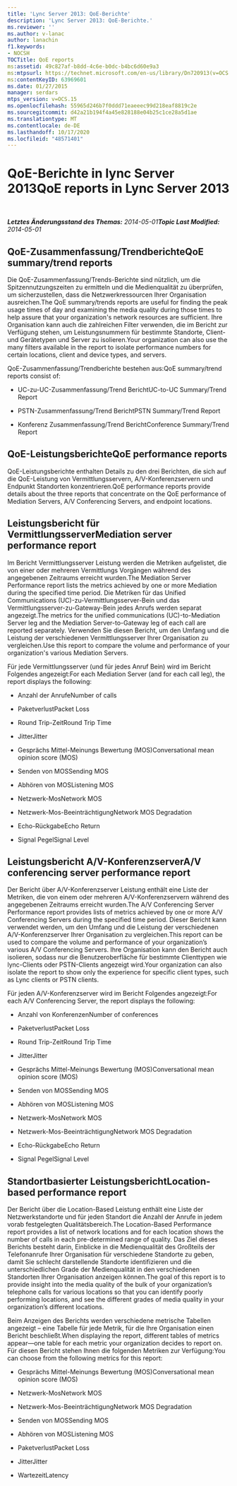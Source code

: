 ```yaml
---
title: 'Lync Server 2013: QoE-Berichte'
description: 'Lync Server 2013: QoE-Berichte.'
ms.reviewer: ''
ms.author: v-lanac
author: lanachin
f1.keywords:
- NOCSH
TOCTitle: QoE reports
ms:assetid: 49c827af-b8dd-4c6e-b0dc-b4bc6d60e9a3
ms:mtpsurl: https://technet.microsoft.com/en-us/library/Dn720913(v=OCS.15)
ms:contentKeyID: 63969601
ms.date: 01/27/2015
manager: serdars
mtps_version: v=OCS.15
ms.openlocfilehash: 55965d246b7f0ddd71eaeeec99d218eaf8819c2e
ms.sourcegitcommit: d42a21b194f4a45e828188e04b25c1ce28a5d1ae
ms.translationtype: MT
ms.contentlocale: de-DE
ms.lasthandoff: 10/17/2020
ms.locfileid: "48571401"
---
```

# <a name="qoe-reports-in-lync-server-2013"></a><span data-ttu-id="01cf6-103">QoE-Berichte in lync Server 2013</span><span class="sxs-lookup"><span data-stu-id="01cf6-103">QoE reports in Lync Server 2013</span></span>

<div data-xmlns="http://www.w3.org/1999/xhtml">

<div class="topic" data-xmlns="http://www.w3.org/1999/xhtml" data-msxsl="urn:schemas-microsoft-com:xslt" data-cs="https://msdn.microsoft.com/">

<div data-asp="https://msdn2.microsoft.com/asp">



</div>

<div id="mainSection">

<div id="mainBody">

<span> </span>

<span data-ttu-id="01cf6-104">_**Letztes Änderungsstand des Themas:** 2014-05-01_</span><span class="sxs-lookup"><span data-stu-id="01cf6-104">_**Topic Last Modified:** 2014-05-01_</span></span>

<div>

## <a name="qoe-summarytrend-reports"></a><span data-ttu-id="01cf6-105">QoE-Zusammenfassung/Trendberichte</span><span class="sxs-lookup"><span data-stu-id="01cf6-105">QoE summary/trend reports</span></span>

<span data-ttu-id="01cf6-106">Die QoE-Zusammenfassung/Trends-Berichte sind nützlich, um die Spitzennutzungszeiten zu ermitteln und die Medienqualität zu überprüfen, um sicherzustellen, dass die Netzwerkressourcen Ihrer Organisation ausreichen.</span><span class="sxs-lookup"><span data-stu-id="01cf6-106">The QoE summary/trends reports are useful for finding the peak usage times of day and examining the media quality during those times to help assure that your organization's network resources are sufficient.</span></span> <span data-ttu-id="01cf6-107">Ihre Organisation kann auch die zahlreichen Filter verwenden, die im Bericht zur Verfügung stehen, um Leistungsnummern für bestimmte Standorte, Client-und Gerätetypen und Server zu isolieren.</span><span class="sxs-lookup"><span data-stu-id="01cf6-107">Your organization can also use the many filters available in the report to isolate performance numbers for certain locations, client and device types, and servers.</span></span>

<span data-ttu-id="01cf6-108">QoE-Zusammenfassung/Trendberichte bestehen aus:</span><span class="sxs-lookup"><span data-stu-id="01cf6-108">QoE summary/trend reports consist of:</span></span>

  - <span data-ttu-id="01cf6-109">UC-zu-UC-Zusammenfassung/Trend Bericht</span><span class="sxs-lookup"><span data-stu-id="01cf6-109">UC-to-UC Summary/Trend Report</span></span>

  - <span data-ttu-id="01cf6-110">PSTN-Zusammenfassung/Trend Bericht</span><span class="sxs-lookup"><span data-stu-id="01cf6-110">PSTN Summary/Trend Report</span></span>

  - <span data-ttu-id="01cf6-111">Konferenz Zusammenfassung/Trend Bericht</span><span class="sxs-lookup"><span data-stu-id="01cf6-111">Conference Summary/Trend Report</span></span>

</div>

<div>

## <a name="qoe-performance-reports"></a><span data-ttu-id="01cf6-112">QoE-Leistungsberichte</span><span class="sxs-lookup"><span data-stu-id="01cf6-112">QoE performance reports</span></span>

<span data-ttu-id="01cf6-113">QoE-Leistungsberichte enthalten Details zu den drei Berichten, die sich auf die QoE-Leistung von Vermittlungsservern, A/V-Konferenzservern und Endpunkt Standorten konzentrieren.</span><span class="sxs-lookup"><span data-stu-id="01cf6-113">QoE performance reports provide details about the three reports that concentrate on the QoE performance of Mediation Servers, A/V Conferencing Servers, and endpoint locations.</span></span>

</div>

<div>

## <a name="mediation-server-performance-report"></a><span data-ttu-id="01cf6-114">Leistungsbericht für Vermittlungsserver</span><span class="sxs-lookup"><span data-stu-id="01cf6-114">Mediation server performance report</span></span>

<span data-ttu-id="01cf6-115">Im Bericht Vermittlungsserver Leistung werden die Metriken aufgelistet, die von einer oder mehreren Vermittlungs Vorgängen während des angegebenen Zeitraums erreicht wurden.</span><span class="sxs-lookup"><span data-stu-id="01cf6-115">The Mediation Server Performance report lists the metrics achieved by one or more Mediation during the specified time period.</span></span> <span data-ttu-id="01cf6-116">Die Metriken für das Unified Communications (UC)-zu-Vermittlungsserver-Bein und das Vermittlungsserver-zu-Gateway-Bein jedes Anrufs werden separat angezeigt.</span><span class="sxs-lookup"><span data-stu-id="01cf6-116">The metrics for the unified communications (UC)-to-Mediation Server leg and the Mediation Server-to-Gateway leg of each call are reported separately.</span></span> <span data-ttu-id="01cf6-117">Verwenden Sie diesen Bericht, um den Umfang und die Leistung der verschiedenen Vermittlungsserver Ihrer Organisation zu vergleichen.</span><span class="sxs-lookup"><span data-stu-id="01cf6-117">Use this report to compare the volume and performance of your organization's various Mediation Servers.</span></span>

<span data-ttu-id="01cf6-118">Für jede Vermittlungsserver (und für jedes Anruf Bein) wird im Bericht Folgendes angezeigt:</span><span class="sxs-lookup"><span data-stu-id="01cf6-118">For each Mediation Server (and for each call leg), the report displays the following:</span></span>

  - <span data-ttu-id="01cf6-119">Anzahl der Anrufe</span><span class="sxs-lookup"><span data-stu-id="01cf6-119">Number of calls</span></span>

  - <span data-ttu-id="01cf6-120">Paketverlust</span><span class="sxs-lookup"><span data-stu-id="01cf6-120">Packet Loss</span></span>

  - <span data-ttu-id="01cf6-121">Round Trip-Zeit</span><span class="sxs-lookup"><span data-stu-id="01cf6-121">Round Trip Time</span></span>

  - <span data-ttu-id="01cf6-122">Jitter</span><span class="sxs-lookup"><span data-stu-id="01cf6-122">Jitter</span></span>

  - <span data-ttu-id="01cf6-123">Gesprächs Mittel-Meinungs Bewertung (MOS)</span><span class="sxs-lookup"><span data-stu-id="01cf6-123">Conversational mean opinion score (MOS)</span></span>

  - <span data-ttu-id="01cf6-124">Senden von MOS</span><span class="sxs-lookup"><span data-stu-id="01cf6-124">Sending MOS</span></span>

  - <span data-ttu-id="01cf6-125">Abhören von MOS</span><span class="sxs-lookup"><span data-stu-id="01cf6-125">Listening MOS</span></span>

  - <span data-ttu-id="01cf6-126">Netzwerk-Mos</span><span class="sxs-lookup"><span data-stu-id="01cf6-126">Network MOS</span></span>

  - <span data-ttu-id="01cf6-127">Netzwerk-Mos-Beeinträchtigung</span><span class="sxs-lookup"><span data-stu-id="01cf6-127">Network MOS Degradation</span></span>

  - <span data-ttu-id="01cf6-128">Echo-Rückgabe</span><span class="sxs-lookup"><span data-stu-id="01cf6-128">Echo Return</span></span>

  - <span data-ttu-id="01cf6-129">Signal Pegel</span><span class="sxs-lookup"><span data-stu-id="01cf6-129">Signal Level</span></span>

</div>

<div>

## <a name="av-conferencing-server-performance-report"></a><span data-ttu-id="01cf6-130">Leistungsbericht A/V-Konferenzserver</span><span class="sxs-lookup"><span data-stu-id="01cf6-130">A/V conferencing server performance report</span></span>

<span data-ttu-id="01cf6-131">Der Bericht über A/V-Konferenzserver Leistung enthält eine Liste der Metriken, die von einem oder mehreren A/V-Konferenzservern während des angegebenen Zeitraums erreicht wurden.</span><span class="sxs-lookup"><span data-stu-id="01cf6-131">The A/V Conferencing Server Performance report provides lists of metrics achieved by one or more A/V Conferencing Servers during the specified time period.</span></span> <span data-ttu-id="01cf6-132">Dieser Bericht kann verwendet werden, um den Umfang und die Leistung der verschiedenen A/V-Konferenzserver Ihrer Organisation zu vergleichen.</span><span class="sxs-lookup"><span data-stu-id="01cf6-132">This report can be used to compare the volume and performance of your organization’s various A/V Conferencing Servers.</span></span> <span data-ttu-id="01cf6-133">Ihre Organisation kann den Bericht auch isolieren, sodass nur die Benutzeroberfläche für bestimmte Clienttypen wie lync-Clients oder PSTN-Clients angezeigt wird.</span><span class="sxs-lookup"><span data-stu-id="01cf6-133">Your organization can also isolate the report to show only the experience for specific client types, such as Lync clients or PSTN clients.</span></span>

<span data-ttu-id="01cf6-134">Für jeden A/V-Konferenzserver wird im Bericht Folgendes angezeigt:</span><span class="sxs-lookup"><span data-stu-id="01cf6-134">For each A/V Conferencing Server, the report displays the following:</span></span>

  - <span data-ttu-id="01cf6-135">Anzahl von Konferenzen</span><span class="sxs-lookup"><span data-stu-id="01cf6-135">Number of conferences</span></span>

  - <span data-ttu-id="01cf6-136">Paketverlust</span><span class="sxs-lookup"><span data-stu-id="01cf6-136">Packet Loss</span></span>

  - <span data-ttu-id="01cf6-137">Round Trip-Zeit</span><span class="sxs-lookup"><span data-stu-id="01cf6-137">Round Trip Time</span></span>

  - <span data-ttu-id="01cf6-138">Jitter</span><span class="sxs-lookup"><span data-stu-id="01cf6-138">Jitter</span></span>

  - <span data-ttu-id="01cf6-139">Gesprächs Mittel-Meinungs Bewertung (MOS)</span><span class="sxs-lookup"><span data-stu-id="01cf6-139">Conversational mean opinion score (MOS)</span></span>

  - <span data-ttu-id="01cf6-140">Senden von MOS</span><span class="sxs-lookup"><span data-stu-id="01cf6-140">Sending MOS</span></span>

  - <span data-ttu-id="01cf6-141">Abhören von MOS</span><span class="sxs-lookup"><span data-stu-id="01cf6-141">Listening MOS</span></span>

  - <span data-ttu-id="01cf6-142">Netzwerk-Mos</span><span class="sxs-lookup"><span data-stu-id="01cf6-142">Network MOS</span></span>

  - <span data-ttu-id="01cf6-143">Netzwerk-Mos-Beeinträchtigung</span><span class="sxs-lookup"><span data-stu-id="01cf6-143">Network MOS Degradation</span></span>

  - <span data-ttu-id="01cf6-144">Echo-Rückgabe</span><span class="sxs-lookup"><span data-stu-id="01cf6-144">Echo Return</span></span>

  - <span data-ttu-id="01cf6-145">Signal Pegel</span><span class="sxs-lookup"><span data-stu-id="01cf6-145">Signal Level</span></span>

</div>

<div>

## <a name="location-based-performance-report"></a><span data-ttu-id="01cf6-146">Standortbasierter Leistungsbericht</span><span class="sxs-lookup"><span data-stu-id="01cf6-146">Location-based performance report</span></span>

<span data-ttu-id="01cf6-147">Der Bericht über die Location-Based Leistung enthält eine Liste der Netzwerkstandorte und für jeden Standort die Anzahl der Anrufe in jedem vorab festgelegten Qualitätsbereich.</span><span class="sxs-lookup"><span data-stu-id="01cf6-147">The Location-Based Performance report provides a list of network locations and for each location shows the number of calls in each pre-determined range of quality.</span></span> <span data-ttu-id="01cf6-148">Das Ziel dieses Berichts besteht darin, Einblicke in die Medienqualität des Großteils der Telefonanrufe Ihrer Organisation für verschiedene Standorte zu geben, damit Sie schlecht darstellende Standorte identifizieren und die unterschiedlichen Grade der Medienqualität in den verschiedenen Standorten Ihrer Organisation anzeigen können.</span><span class="sxs-lookup"><span data-stu-id="01cf6-148">The goal of this report is to provide insight into the media quality of the bulk of your organization’s telephone calls for various locations so that you can identify poorly performing locations, and see the different grades of media quality in your organization’s different locations.</span></span>

<span data-ttu-id="01cf6-149">Beim Anzeigen des Berichts werden verschiedene metrische Tabellen angezeigt – eine Tabelle für jede Metrik, für die Ihre Organisation einen Bericht beschließt.</span><span class="sxs-lookup"><span data-stu-id="01cf6-149">When displaying the report, different tables of metrics appear—one table for each metric your organization decides to report on.</span></span> <span data-ttu-id="01cf6-150">Für diesen Bericht stehen Ihnen die folgenden Metriken zur Verfügung:</span><span class="sxs-lookup"><span data-stu-id="01cf6-150">You can choose from the following metrics for this report:</span></span>

  - <span data-ttu-id="01cf6-151">Gesprächs Mittel-Meinungs Bewertung (MOS)</span><span class="sxs-lookup"><span data-stu-id="01cf6-151">Conversational mean opinion score (MOS)</span></span>

  - <span data-ttu-id="01cf6-152">Netzwerk-Mos</span><span class="sxs-lookup"><span data-stu-id="01cf6-152">Network MOS</span></span>

  - <span data-ttu-id="01cf6-153">Netzwerk-Mos-Beeinträchtigung</span><span class="sxs-lookup"><span data-stu-id="01cf6-153">Network MOS Degradation</span></span>

  - <span data-ttu-id="01cf6-154">Senden von MOS</span><span class="sxs-lookup"><span data-stu-id="01cf6-154">Sending MOS</span></span>

  - <span data-ttu-id="01cf6-155">Abhören von MOS</span><span class="sxs-lookup"><span data-stu-id="01cf6-155">Listening MOS</span></span>

  - <span data-ttu-id="01cf6-156">Paketverlust</span><span class="sxs-lookup"><span data-stu-id="01cf6-156">Packet Loss</span></span>

  - <span data-ttu-id="01cf6-157">Jitter</span><span class="sxs-lookup"><span data-stu-id="01cf6-157">Jitter</span></span>

  - <span data-ttu-id="01cf6-158">Wartezeit</span><span class="sxs-lookup"><span data-stu-id="01cf6-158">Latency</span></span>

</div>

</div>

<span> </span>

</div>

</div>

</div>

